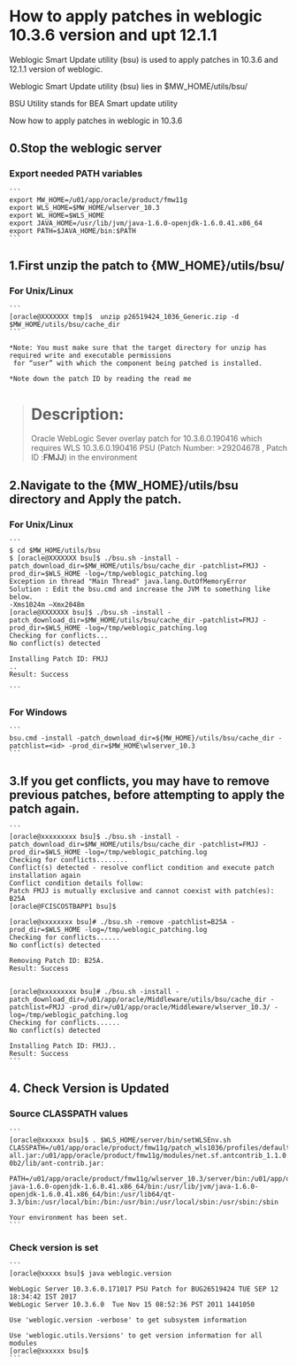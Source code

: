 # How to apply patches in weblogic 10.3.6 version and upt 12.1.1
Weblogic Smart Update utility (bsu)  is used to apply patches in 10.3.6 and 12.1.1 version of weblogic.

Weblogic Smart Update utility (bsu) lies in $MW_HOME/utils/bsu/

BSU Utility stands for BEA Smart update utility

Now how to apply patches in weblogic in 10.3.6

## 0.Stop the weblogic server

### Export needed PATH variables
    ```
    export MW_HOME=/u01/app/oracle/product/fmw11g
    export WLS_HOME=$MW_HOME/wlserver_10.3
    export WL_HOME=$WLS_HOME
    export JAVA_HOME=/usr/lib/jvm/java-1.6.0-openjdk-1.6.0.41.x86_64
    export PATH=$JAVA_HOME/bin:$PATH
    ```

## 1.First unzip the patch to {MW_HOME}/utils/bsu/

### For Unix/Linux
    ```
    [oracle@XXXXXXX tmp]$  unzip p26519424_1036_Generic.zip -d $MW_HOME/utils/bsu/cache_dir
    ```

    *Note: You must make sure that the target directory for unzip has required write and executable permissions
     for “user” with which the component being patched is installed.

    *Note down the patch ID by reading the read me

> Description:
> ============
> Oracle WebLogic Sever overlay patch for 10.3.6.0.190416 which requires WLS 10.3.6.0.190416 PSU (Patch Number: >29204678 , Patch ID :**FMJJ**) in the environment

## 2.Navigate to the {MW_HOME}/utils/bsu directory and Apply the patch.

### For Unix/Linux
    ```
    $ cd $MW_HOME/utils/bsu
    $ [oracle@XXXXXXX bsu]$ ./bsu.sh -install -patch_download_dir=$MW_HOME/utils/bsu/cache_dir -patchlist=FMJJ -prod_dir=$WLS_HOME -log=/tmp/weblogic_patching.log
    Exception in thread "Main Thread" java.lang.OutOfMemoryError
    Solution : Edit the bsu.cmd and increase the JVM to something like below.
    -Xms1024m –Xmx2048m
    [oracle@XXXXXXX bsu]$ ./bsu.sh -install -patch_download_dir=$MW_HOME/utils/bsu/cache_dir -patchlist=FMJJ -prod_dir=$WLS_HOME -log=/tmp/weblogic_patching.log
    Checking for conflicts...
    No conflict(s) detected

    Installing Patch ID: FMJJ
    ..
    Result: Success

    ```
### For Windows
    ```
    bsu.cmd -install -patch_download_dir=${MW_HOME}/utils/bsu/cache_dir -patchlist=<id> -prod_dir=$MW_HOME\wlserver_10.3
    ```

## 3.If you get conflicts, you may have to remove previous patches, before attempting to apply the patch again.
    ```
    [oracle@xxxxxxxxx bsu]$ ./bsu.sh -install -patch_download_dir=$MW_HOME/utils/bsu/cache_dir -patchlist=FMJJ -prod_dir=$WLS_HOME -log=/tmp/weblogic_patching.log
    Checking for conflicts........
    Conflict(s) detected - resolve conflict condition and execute patch installation again
    Conflict condition details follow:
    Patch FMJJ is mutually exclusive and cannot coexist with patch(es): B25A
    [oracle@FCISCOSTBAPP1 bsu]$

    [oracle@xxxxxxxx bsu]# ./bsu.sh -remove -patchlist=B25A -prod_dir=$WLS_HOME -log=/tmp/weblogic_patching.log
    Checking for conflicts......
    No conflict(s) detected

    Removing Patch ID: B25A.
    Result: Success


    [oracle@xxxxxxxxx bsu]# ./bsu.sh -install -patch_download_dir=/u01/app/oracle/Middleware/utils/bsu/cache_dir -patchlist=FMJJ -prod_dir=/u01/app/oracle/Middleware/wlserver_10.3/ -log=/tmp/weblogic_patching.log
    Checking for conflicts......
    No conflict(s) detected

    Installing Patch ID: FMJJ..
    Result: Success
    ```

## 4. Check Version is Updated

### Source CLASSPATH values
    ```
    [oracle@xxxxxx bsu]$ . $WLS_HOME/server/bin/setWLSEnv.sh
    CLASSPATH=/u01/app/oracle/product/fmw11g/patch_wls1036/profiles/default/sys_manifest_classpath/weblogic_patch.jar:/u01/app/oracle/product/fmw11g/patch_ocp371/profiles/default/sys_manifest_classpath/weblogic_patch.jar:/u01/app/oracle/jdk1.8.0_45/lib/tools.jar:/u01/app/oracle/product/fmw11g/wlserver_10.3/server/lib/weblogic_sp.jar:/u01/app/oracle/product/fmw11g/wlserver_10.3/server/lib/weblogic.jar:/u01/app/oracle/product/fmw11g/modules/features/weblogic.server.modules_10.3.6.0.jar:/u01/app/oracle/product/fmw11g/wlserver_10.3/server/lib/webservices.jar:/u01/app/oracle/product/fmw11g/modules/org.apache.ant_1.7.1/lib/ant-all.jar:/u01/app/oracle/product/fmw11g/modules/net.sf.antcontrib_1.1.0.0_1-0b2/lib/ant-contrib.jar:

    PATH=/u01/app/oracle/product/fmw11g/wlserver_10.3/server/bin:/u01/app/oracle/product/fmw11g/modules/org.apache.ant_1.7.1/bin:/u01/app/oracle/jdk1.8.0_45/jre/bin:/u01/app/oracle/jdk1.8.0_45/bin:/usr/lib/jvm/              java-1.6.0-openjdk-1.6.0.41.x86_64/bin:/usr/lib/jvm/java-1.6.0-openjdk-1.6.0.41.x86_64/bin:/usr/lib64/qt-3.3/bin:/usr/local/bin:/bin:/usr/bin:/usr/local/sbin:/usr/sbin:/sbin

    Your environment has been set.
    ```

### Check version is set
    ```
    [oracle@xxxxx bsu]$ java weblogic.version

    WebLogic Server 10.3.6.0.171017 PSU Patch for BUG26519424 TUE SEP 12 18:34:42 IST 2017
    WebLogic Server 10.3.6.0  Tue Nov 15 08:52:36 PST 2011 1441050

    Use 'weblogic.version -verbose' to get subsystem information

    Use 'weblogic.utils.Versions' to get version information for all modules
    [oracle@xxxxxx bsu]$
    ```

    